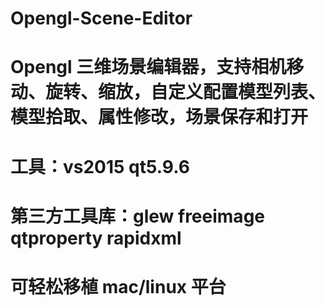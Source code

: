 # Opengl-Scene-Editor
# Opengl 三维场景编辑器，支持相机移动、旋转、缩放，自定义配置模型列表、模型拾取、属性修改，场景保存和打开
# 工具：vs2015 qt5.9.6
# 第三方工具库：glew freeimage qtproperty rapidxml
# 可轻松移植 mac/linux 平台
